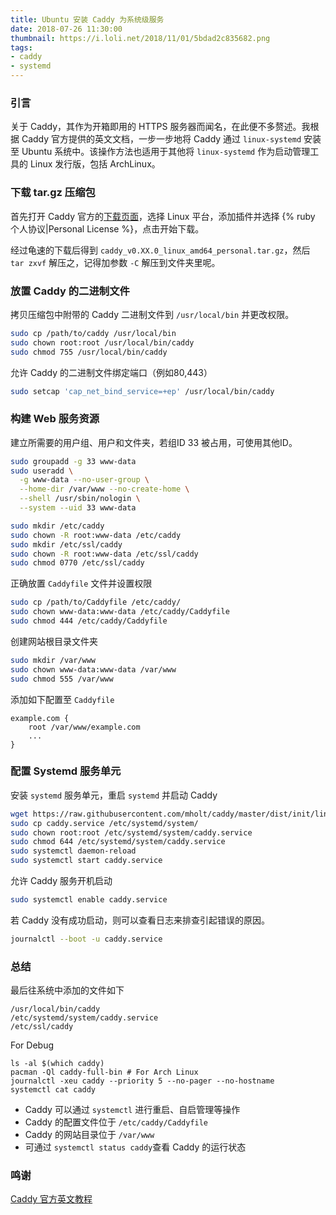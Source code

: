 ```yaml
---
title: Ubuntu 安装 Caddy 为系统级服务
date: 2018-07-26 11:30:00
thumbnail: https://i.loli.net/2018/11/01/5bdad2c835682.png
tags:
- caddy
- systemd
---
```

### 引言

关于 Caddy，其作为开箱即用的 HTTPS 服务器而闻名，在此便不多赘述。我根据 Caddy 官方提供的英文文档，一步一步地将 Caddy 通过 `linux-systemd` 安装至 Ubuntu 系统中。<!-- more -->该操作方法也适用于其他将 `linux-systemd` 作为启动管理工具的 Linux 发行版，包括 ArchLinux。

### 下载 tar.gz 压缩包

首先打开 Caddy 官方的[下载页面](https://caddyserver.com/download)，选择 Linux 平台，添加插件并选择 {% ruby 个人协议|Personal License %}，点击开始下载。

经过龟速的下载后得到 `caddy_v0.XX.0_linux_amd64_personal.tar.gz`，然后 `tar zxvf` 解压之，记得加参数 `-C` 解压到文件夹里呢。

### 放置 Caddy 的二进制文件

拷贝压缩包中附带的 Caddy 二进制文件到 `/usr/local/bin` 并更改权限。
```bash
sudo cp /path/to/caddy /usr/local/bin
sudo chown root:root /usr/local/bin/caddy
sudo chmod 755 /usr/local/bin/caddy
```

允许 Caddy 的二进制文件绑定端口（例如80,443）
```bash
sudo setcap 'cap_net_bind_service=+ep' /usr/local/bin/caddy
```

### 构建 Web 服务资源

建立所需要的用户组、用户和文件夹，若组ID 33 被占用，可使用其他ID。

```bash
sudo groupadd -g 33 www-data
sudo useradd \
  -g www-data --no-user-group \
  --home-dir /var/www --no-create-home \
  --shell /usr/sbin/nologin \
  --system --uid 33 www-data

sudo mkdir /etc/caddy
sudo chown -R root:www-data /etc/caddy
sudo mkdir /etc/ssl/caddy
sudo chown -R root:www-data /etc/ssl/caddy
sudo chmod 0770 /etc/ssl/caddy
```

正确放置 `Caddyfile` 文件并设置权限
```bash
sudo cp /path/to/Caddyfile /etc/caddy/
sudo chown www-data:www-data /etc/caddy/Caddyfile
sudo chmod 444 /etc/caddy/Caddyfile
```

创建网站根目录文件夹
```bash
sudo mkdir /var/www
sudo chown www-data:www-data /var/www
sudo chmod 555 /var/www
```

添加如下配置至 `Caddyfile`
```Caddyfile
example.com {
    root /var/www/example.com
    ...
}
```

### 配置 Systemd 服务单元

安装 `systemd` 服务单元，重启  `systemd` 并启动 Caddy

```bash
wget https://raw.githubusercontent.com/mholt/caddy/master/dist/init/linux-systemd/caddy.service
sudo cp caddy.service /etc/systemd/system/
sudo chown root:root /etc/systemd/system/caddy.service
sudo chmod 644 /etc/systemd/system/caddy.service
sudo systemctl daemon-reload
sudo systemctl start caddy.service
```

允许 Caddy 服务开机启动
```bash
sudo systemctl enable caddy.service
```

若 Caddy 没有成功启动，则可以查看日志来排查引起错误的原因。
```bash
journalctl --boot -u caddy.service
```

### 总结
最后往系统中添加的文件如下
```
/usr/local/bin/caddy
/etc/systemd/system/caddy.service
/etc/ssl/caddy
```

For Debug
```
ls -al $(which caddy)
pacman -Ql caddy-full-bin # For Arch Linux
journalctl -xeu caddy --priority 5 --no-pager --no-hostname
systemctl cat caddy
```

+ Caddy 可以通过 `systemctl` 进行重启、自启管理等操作
+ Caddy 的配置文件位于 `/etc/caddy/Caddyfile`
+ Caddy 的网站目录位于 `/var/www`
+ 可通过 `systemctl status caddy`查看 Caddy 的运行状态

### 鸣谢

[Caddy 官方英文教程](https://raw.githubusercontent.com/mholt/caddy/master/dist/init/linux-systemd/README.md)

